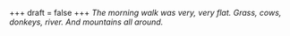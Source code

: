 
+++
draft = false
+++
_The morning walk was very, very flat. Grass, cows, donkeys, river. And mountains all around._
